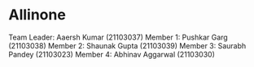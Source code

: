 # Allinone
Team Leader: Aaersh Kumar (21103037)
Member 1: Pushkar Garg (21103038)
Member 2: Shaunak Gupta (21103039)
Member 3: Saurabh Pandey (21103023)
Member 4: Abhinav Aggarwal (21103030)
